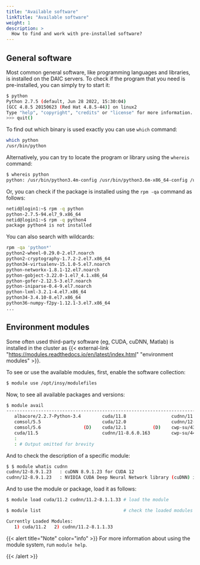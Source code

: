 ```yaml
---
title: "Available software"
linkTitle: "Available software"
weight: 1
description: >
  How to find and work with pre-installed software?
---
```



## General software
Most common general software, like programming languages and libraries, is installed on the DAIC servers. 
To check if the program that you need is pre-installed, you can simply try to start it:

```bash
$ python
Python 2.7.5 (default, Jun 28 2022, 15:30:04) 
[GCC 4.8.5 20150623 (Red Hat 4.8.5-44)] on linux2
Type "help", "copyright", "credits" or "license" for more information.
>>> quit()
```

To find out which binary is used exactly you can use `which` command:
```bash
which python
/usr/bin/python
```

Alternatively, you can try to locate the program or library using the `whereis` command:

 ```bash
 $ whereis python
python: /usr/bin/python3.4m-config /usr/bin/python3.6m-x86_64-config /usr/bin/python2.7 /usr/bin/python3.6-config /usr/bin/python3.4m-x86_64-config /usr/bin/python3.6m-config /usr/bin/python3.4 /usr/bin/python3.4m /usr/bin/python2.7-config /usr/bin/python3.6 /usr/bin/python3.4-config /usr/bin/python /usr/bin/python3.6m /usr/lib/python2.7 /usr/lib/python3.4 /usr/lib/python3.6 /usr/lib64/python2.7 /usr/lib64/python3.4 /usr/lib64/python3.6 /etc/python /usr/include/python2.7 /usr/include/python3.4m /usr/include/python3.6m /usr/share/man/man1/python.1.gz
```

 Or, you can check if the package is installed using the `rpm -qa` command as follows: 

 ```bash
netid@login1:~$ rpm -q python
python-2.7.5-94.el7_9.x86_64
netid@login1:~$ rpm -q python4
package python4 is not installed
```

You can also search with wildcards:

```bash
rpm -qa 'python*'
python2-wheel-0.29.0-2.el7.noarch
python2-cryptography-1.7.2-2.el7.x86_64
python34-virtualenv-15.1.0-5.el7.noarch
python-networkx-1.8.1-12.el7.noarch
python-gobject-3.22.0-1.el7_4.1.x86_64
python-gofer-2.12.5-3.el7.noarch
python-iniparse-0.4-9.el7.noarch
python-lxml-3.2.1-4.el7.x86_64
python34-3.4.10-8.el7.x86_64
python36-numpy-f2py-1.12.1-3.el7.x86_64
...
```

## Environment modules
Some often used third-party software (eg, CUDA, cuDNN, Matlab) is installed in the cluster as {{< external-link "https://modules.readthedocs.io/en/latest/index.html" "environment modules" >}}. 

To see or use the available modules, first, enable the software collection:

```bash
$ module use /opt/insy/modulefiles
```

Now, to see all available packages and versions:

```bash
$ module avail
---------------------------------------------------------------------------------------------- /opt/insy/modulefiles ----------------------------------------------------------------------------------------------
   albacore/2.2.7-Python-3.4        cuda/11.8                 cudnn/11.5-8.3.0.98        devtoolset/6    devtoolset/10        intel/oneapi  (D)    matlab/R2021b (D)    miniconda/3.9             (D)
   comsol/5.5                       cuda/12.0                 cudnn/12-8.9.1.23   (D)    devtoolset/7    devtoolset/11 (D)    intel/2017u4         miniconda/2.7        nccl/11.5-2.11.4
   comsol/5.6                (D)    cuda/12.1          (D)    cwp-su/43R8                devtoolset/8    diplib/3.2           matlab/R2020a        miniconda/3.7        openmpi/4.0.1
   cuda/11.5                        cudnn/11-8.6.0.163        cwp-su/44R1         (D)    devtoolset/9    :
   :
   : # Output omitted for brevity
```

And to check the description of a specific module:

```bash
$ $ module whatis cudnn
cudnn/12-8.9.1.23   : cuDNN 8.9.1.23 for CUDA 12
cudnn/12-8.9.1.23   : NVIDIA CUDA Deep Neural Network library (cuDNN) is a GPU-accelerated library of primitives for deep neural networks.
```

And to use the module or package, load it as follows:

```bash
$ module load cuda/11.2 cudnn/11.2-8.1.1.33 # load the module

$ module list                               # check the loaded modules

Currently Loaded Modules:
   1) cuda/11.2   2) cudnn/11.2-8.1.1.33

```

{{< alert title="Note" color="info" >}}
For more information about using the module system, run `module help`. 

{{< /alert >}}